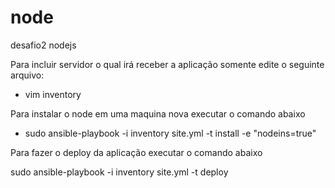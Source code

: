 # node
 desafio2 nodejs


Para incluir servidor o qual irá receber a aplicação somente edite o seguinte arquivo:

  -  vim inventory

 Para instalar o node em uma maquina nova  executar o comando abaixo

  -   sudo ansible-playbook -i inventory site.yml -t install -e "nodeins=true"  


 Para fazer o deploy da aplicação executar o comando abaixo

  sudo ansible-playbook -i inventory site.yml -t deploy



